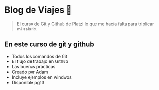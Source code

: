 # Blog de Viajes 💚
> El curso de Git y Github de Platzi lo que me hacía falta para triplicar mi salario.

## En este curso de git y github
* Todos los comandos de Git
* El flujo de trabajo en Github
* Las buenas prácticas
* Creado por Adam
* Incluye ejemplos en windwos
* Disponible pg13
